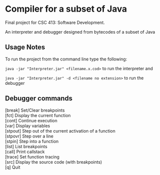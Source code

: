 # Compiler for a subset of Java

Final project for CSC 413: Software Development.

An interpreter and debugger designed from bytecodes of a subset of Java

## Usage Notes

To run the project from the command line type the following:

`java -jar "Interpreter.jar" <filename.x.cod>` to run the interpreter and

`java -jar "Interpreter.jar" -d <filename no extension>` to run the debugger

## Debugger commands

[break]  Set/Clear breakpoints<br>
[fct]    Display the current function<br>
[cont]   Continue execution<br>
[var]    Display variables<br>
[stpout] Step out of the current activation of a function<br>
[stpovr] Step over a line<br>
[stpin]  Step into a function<br>
[list]   List breakpoints<br>
[call]   Print callstack<br>
[trace]  Set function tracing<br>
[src]    Display the source code (with breakpoints)<br>
[q]      Quit
